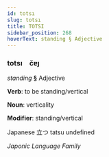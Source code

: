 ```yaml
---
id: totsı
slug: totsı
title: TOTSI
sidebar_position: 268
hoverText: standing § Adjective
---
```


### totsı&emsp;<span kind="abugida">c̆ɐȷ</span>

*standing* **§** Adjective

**Verb**: to be standing/vertical

**Noun**: verticality

**Modifier**: standing/vertical

Japanese 立つ tatsu undefined

*Japonic Language Family*